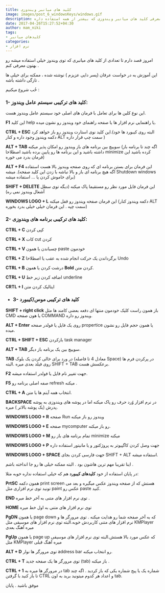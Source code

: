 ```yaml
---
title: کلید های میانبر ویندوزی
image: images/post_6_windowsKeys/windows.gif
description: معرفی کلید های میانبر ویندوزی که بیشتر از همه استفاده داره
date: 2017-04-26T15:27:52+04:30
author: mam_niki
tags:
- کلیدهای میانبر
categories:
- نرم افزار
---
```


امروز قصد دارم تا تعدادی از کلید های میانبری که توی ویندوز خیلی استفاده میشه رو بهتون معرفی کنم .

این آموزش به در خواست عرفان (پسر دایی عزیزم ) نوشته شده ، ممکنه برای خیلی ها تازگی داشته باشه .

خُب شروع میکنیم :

### **1- کلید های ترکیبی سیستم عامل ویندوز:**

این نوع کلین ها برای تعامل با فرمان های اصلی خود سیستم عامل ویندوز هست.

**F1** این کلید help یا راهنمایی نرم افزار ها یا صفحه راهنمای خود ویندوز رو نشون میده.

**CTRL + ESC** این کلید نوی استارت ویندوز رو باز خواهد کرد.(البته روی کیبورد ها خود دکمه ویندوز وجود داره و کنار ALT سمت چپ قرار داره )

**ALT + TAB** سوییچ بین برنامه های باز ویندوز رو امکان پذیر میکنه (اگه چند تا برنامه باز داشته باشید و این برنامه ها رو پایین برده باشید اصطلاحا minimize کرده باشید این فرمان بدرد می خوره)

**ALT + F4** این فرمان برای بستن برنامه ای که روی صفحه ویندوز بالا هست استفاده میشه .(اگه هیچ برنامه ای باز و بالا نباشه  با زدن این کلید صفحه Shutdown windows برای خاموش کردن یا … استفاده میشه)

**SHIFT + DELETE** این فرمان فایل مورد نظر رو مستقیما پاک میکنه (دیگه توی سطل آشغال ویندوز نمی ره)

**WINDOWS LOGO + L** این فرمان صفحه ویندوز رو قفل میکنه (دکمه ویندوز کنار ALT سمت چپه . این فرمان خیلی خیلی بدرد بخوره)

### **2- کلید های ترکیبی برنامه های ویندوزی:**

**CTRL + C** کپی کردن

**CTRL + X** کات cut کردن

**CTRL + V** چسباندن یا همون paste خودمون

**CTRL + Z** برگرداندن یک حرکت انجام شده به عقب یا اصطلاحا Undo

**CTRL + B** درشت کردن یا همون **Bold** کردن متن.

**CTRL + U** اضافه کردن زیر خط underline

**CRTL + I** ایتالیک کردن متن

* ### **3- کلید های ترکیبی موس/کیبورد**

**SHIFT + right click** باز همون راست کلیک خودمون منتها ای دفعه بعضی کامند ها مثل CMD یا هون صفحه COMMAND ویندوز رو داره.

**ALT + Enter** روی یک فایل یا فولدر صفحه propertice یا همون حجم فایل رو نشون میده.

**CTRL + SHIFT + ESC** بازکردن task manager

**ALT + TAB** سوییچ بین یک برنامه باز دیگر.

**TAB** در ورد برای خالی کردن یک بلوک (معادل 4 تا فاصله Space) در پرکردن فرم ها روی فیلد بعدی میره .البته SHIFT + TAB برعکسش هست.

**F2** جهت تغییر نام فایل یا فولدر استفاده میشه.

**F5** صفه اصلی برنامه رو refresh میکنه .

**CTRL + A** انتخاب همه آیتم ها یا متن.

**BACKSPACE** در نرم افزار وُرد حرف رو پاک میکنه اما در پوشه های ویندوزی به پوشه پدرش (یک پوشه بالاتر ) میره.

**WINDOWS LOGO + R** صفحه Run ویندوز رو باز میکنه

**WINDOWS LOGO + E** صفحه mycomputer  رو باز میکنه.

**WINDOWS LOGO + M** تمام برنامه های باز رو minimize میکنه

**WINDOWS LOGO + P**  جهت وصل کردن کاگپیوتر به پروژکتور و یا مانیتور استفاده داره

**WINDOWS LOGO + SPACE** جهت فارسی کردن بجای SHIFT + ALT  استفاده میشه.

 اینا تقریبا مهم ترین هاشون بود . البته ممکنه خیلی ها رو جا انداخته باشم .


 در پایان استفاده از خود **کلیدهای کیبورد** هم که خیلی استفاده نداره خوبه مثلا:

**PrtSC** همون دکمه print screen  هستش که از صفحه ویندوز عکس میگیره و بعد می تونید توی نرم افزاری مثل paint عکس رو paste کنید.

**END** توی نرم افزار های متنی به آخر خط میره .

**HOME** توی نرم افزار های متنی به اول خط میره

**PgDN** یا همون page down که به آخر صفحه شما رو هدایت میکنه . توی مرورگر ها و نرم افزار های متنی کاربردش خوبه.البته توی نرم افزار های موسیقی مثل 
KMPlayer میره آهنگ بعدی

**PgUp** یا همون page up که عکس مورد بالا هستش.البته توی نرم افزار های موسیقی مثل KMPlayer میره آهنگ قبلی

**ALT + D** توی مرورگر ها نوار address bar رو انتخاب میکنه.

**CTRL + T** توی مرورگر ها یک صفحه جدید (tab) باز میکنه .

**CTRL + 1** در مرورگر ها میره به tab شماره یک یا پیج شماره یکی که باز کردید . اگه چند تا باز کنید با گرفتن CTRL و اعداد هر کدوم میتونید برید به اون tab.

موفق باشید . پایان
